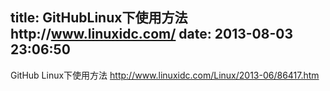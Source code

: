 title: GitHubLinux下使用方法http://www.linuxidc.com/
date: 2013-08-03 23:06:50
---

GitHub Linux下使用方法
http://www.linuxidc.com/Linux/2013-06/86417.htm